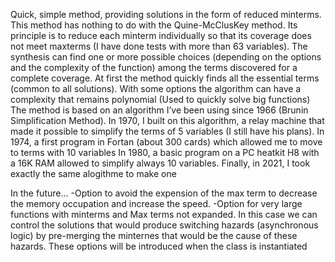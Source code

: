 Quick, simple method, providing solutions in the form of reduced minterms. 
This method has nothing to do with the Quine-McClusKey method. Its principle is to reduce each minterm individually so that its coverage does not meet maxterms (I have done tests with more than 63 variables). 
The synthesis can find one or more possible choices (depending on the options and the complexity of the function) among the terms discovered for a complete coverage. At first the method quickly finds all the essential terms (common to all solutions). With some options the algorithm can have a complexity that remains polynomial (Used to quickly solve big functions) 
 The method is based on an algorithm I’ve been using since 1966 (Brunin Simplification Method). In 1970, I built on this algorithm, a relay machine that made it possible to simplify the terms of 5 variables (I still have his plans). In 1974, a first program in Fortan (about 300 cards) which allowed me to move to terms with 10 variables In 1980, a basic program on a PC heatkit H8 with a 16K RAM allowed to simplify always 10 variables. Finally, in 2021, I took exactly the same alogithme to make one

In the future... -Option to avoid the expension of the max term to decrease the memory occupation and increase the speed. -Option for very large functions with minterms and Max terms not expanded. In this case we can control the solutions that would produce switching hazards (asynchronous logic) by pre-merging the minternes that would be the cause of these hazards. These options will be introduced when the class is instantiated
